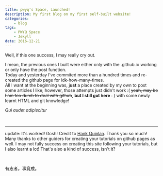 ```yaml
---
title: pwyq's Space, Launched!
description: My first blog on my first self-built website!
categories:
    - blog
tags:
    - PWYQ Space
    - Jekyll
date: 2016-12-21
---
```


<p>Well, if this one success, I may really cry out. <p>
I mean, the previous ones I built were either only with the .github.io working or only have the post function.<br>
Today and yesterday I've commited more than a hundred times and re-created the github page for idk-how-many-times.<br>
All I want at the beginning was, <strong>just</strong> a place created by my own to post some articles I like; however, those attempts just didn't work :( <del>yeah, may be I am too dumb to deal with github</del>, <strong>but I still got here</strong> : ) with some newly learnt HTML and git knowledge!<br></p>

<quote><i>Qui audet adipiscitur</i></quote>

<br>
<hr>

<p>update: It's worked! Gosh! Credit to <a href="http://jmcglone.com/guides/github-pages/">Hank Quinlan</a>. Thank you so much!
Many thanks to other guiders for creating your tutorials on github pages as well. I may not fully success on creating this site following your tutorials, but I also learnt a lot! That's also a kind of success, isn't it?</p>
<br>

<p>有志者，事竟成。</p>
